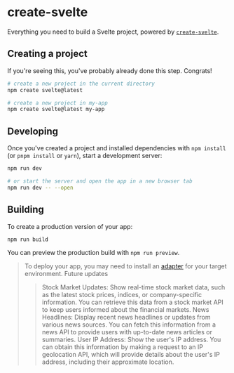 # create-svelte

Everything you need to build a Svelte project, powered by [`create-svelte`](https://github.com/sveltejs/kit/tree/master/packages/create-svelte).

## Creating a project

If you're seeing this, you've probably already done this step. Congrats!

```bash
# create a new project in the current directory
npm create svelte@latest

# create a new project in my-app
npm create svelte@latest my-app
```

## Developing

Once you've created a project and installed dependencies with `npm install` (or `pnpm install` or `yarn`), start a development server:

```bash
npm run dev

# or start the server and open the app in a new browser tab
npm run dev -- --open
```

## Building

To create a production version of your app:

```bash
npm run build
```

You can preview the production build with `npm run preview`.

> To deploy your app, you may need to install an [adapter](https://kit.svelte.dev/docs/adapters) for your target environment.
> Future updates
>
> > Stock Market Updates: Show real-time stock market data, such as the latest stock prices, indices, or company-specific information. You can retrieve this data from a stock market API to keep users informed about the financial markets.
> > News Headlines: Display recent news headlines or updates from various news sources. You can fetch this information from a news API to provide users with up-to-date news articles or summaries.
> > User IP Address: Show the user's IP address. You can obtain this information by making a request to an IP geolocation API, which will provide details about the user's IP address, including their approximate location.
